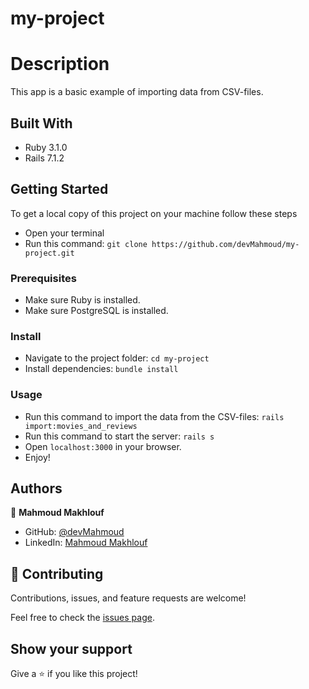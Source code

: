 # my-project

# Description

This app is a basic example of importing data from CSV-files.

## Built With
* Ruby 3.1.0
* Rails 7.1.2

## Getting Started
To get a local copy of this project on your machine follow these steps
- Open your terminal
- Run this command:
`git clone https://github.com/devMahmoud/my-project.git`
### Prerequisites
- Make sure Ruby is installed.
- Make sure PostgreSQL is installed.
### Install
- Navigate to the project folder:
`cd my-project`
- Install dependencies:
`bundle install`
### Usage
- Run this command to import the data from the CSV-files:
`rails import:movies_and_reviews`
- Run this command to start the server:
`rails s`
- Open `localhost:3000` in your browser.
- Enjoy!
## Authors
👤 **Mahmoud Makhlouf**

- GitHub: [@devMahmoud](https://github.com/devMahmoud)
- LinkedIn: [Mahmoud Makhlouf](https://www.linkedin.com/in/mahmoud-abdelkader-makhlouf/)

## 🤝 Contributing

Contributions, issues, and feature requests are welcome!

Feel free to check the [issues page](../../issues/).

## Show your support

Give a ⭐️ if you like this project!
